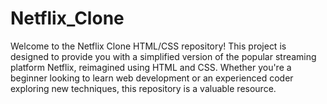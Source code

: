 # Netflix_Clone
Welcome to the Netflix Clone HTML/CSS repository! This project is designed to provide you with a simplified version of the popular streaming platform Netflix, reimagined using HTML and CSS. Whether you're a beginner looking to learn web development or an experienced coder exploring new techniques, this repository is a valuable resource.
